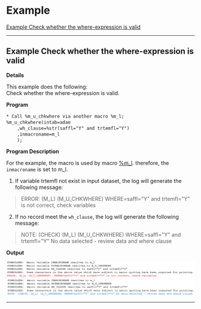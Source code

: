 # Example

[Example Check whether the where-expression is valid](#example-Check-whether-the-where-expression-is-valid)<br>
 
 ---

 ## Example Check whether the where-expression is valid

 **Details**<br>

This example does the following:<br>
Check whether the where-expression is valid.


**Program**

```sas
* Call %m_u_chkwhere via another macro %m_l;
%m_u_chkwhere(intab=adae
	,wh_clause=%str(saffl="Y" and trtemfl="Y")
	,inmacroname=m_l
	);
```

**Program Description**<br>

For the example, the macro is used by macro [%m_l](../../display/m_l/m_l_descp.md). therefore, the `inmacroname` is set to m_l.<br>
1. If variable trtemfl not exist in input dataset, the log will generate the following message:
>ERROR: (M_L) (M_U_CHKWHERE)  WHERE=saffl="Y" and trtemfl="Y" is not correct, check variables<br>
2. If no record meet the `wh_clause`, the log will generate the following message: 
>NOTE: (CHECK) (M_L) (M_U_CHKWHERE) WHERE=saffl="Y" and trtemfl="Y" No data selected - review data and where clause<br>



**Output**<br>

![Output](example_1.1.png)
![Output](example_1.2.png)

---